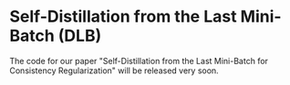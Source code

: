 # Self-Distillation from the Last Mini-Batch (DLB)

The code for our paper "Self-Distillation from the Last Mini-Batch for Consistency Regularization" will be released very soon. 



